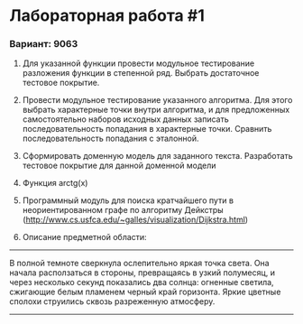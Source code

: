 # Лабораторная работа #1
### Вариант: 9063

1. Для указанной функции провести модульное тестирование разложения функции в степенной ряд. Выбрать достаточное тестовое покрытие.
2. Провести модульное тестирование указанного алгоритма. Для этого выбрать характерные точки внутри алгоритма, и для предложенных самостоятельно наборов исходных данных записать последовательность попадания в характерные точки. Сравнить последовательность попадания с эталонной.
3. Сформировать доменную модель для заданного текста.  Разработать тестовое покрытие для данной доменной модели


1. Функция arctg(x)
2. Программный модуль для поиска кратчайшего пути в неориентированном графе по алгоритму Дейкстры (http://www.cs.usfca.edu/~galles/visualization/Dijkstra.html)
3. Описание предметной области:

***
В полной темноте сверкнула ослепительно яркая точка света. Она начала расползаться в стороны, превращаясь в узкий полумесяц, и через несколько секунд показались два солнца: огненные светила, сжигающие белым пламенем черный край горизонта. Яркие цветные сполохи струились сквозь разреженную атмосферу.
***